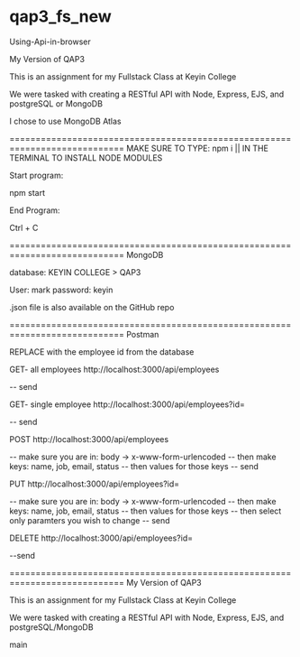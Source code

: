 # qap3_fs_new
 Using-Api-in-browser

My Version of QAP3

This is an assignment for my Fullstack Class at Keyin College

We were tasked with creating a RESTful API with Node, Express, EJS, and postgreSQL or MongoDB

I chose to use MongoDB Atlas

============================================================================
MAKE SURE TO TYPE: npm i || IN THE TERMINAL TO INSTALL NODE MODULES

Start program:

npm start

End Program:

Ctrl + C

============================================================================
MongoDB

database: KEYIN COLLEGE > QAP3

User: mark
password: keyin

.json file is also available on the GitHub repo

============================================================================
Postman

REPLACE <id> with the employee id from the database

GET- all employees
http://localhost:3000/api/employees

-- send

GET- single employee
http://localhost:3000/api/employees?id=<id>

-- send

POST
http://localhost:3000/api/employees

-- make sure you are in: body -> x-www-form-urlencoded
-- then make keys: name, job, email, status
-- then values for those keys
-- send

PUT
http://localhost:3000/api/employees?id=<id>

-- make sure you are in: body -> x-www-form-urlencoded
-- then make keys: name, job, email, status
-- then values for those keys
-- then select only paramters you wish to change
-- send

DELETE
http://localhost:3000/api/employees?id=<id>

--send

============================================================================
My Version of QAP3 

This is an assignment for my Fullstack Class at Keyin College

We were tasked with creating a RESTful API with Node, Express, EJS, and postgreSQL/MongoDB

 main
